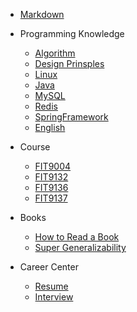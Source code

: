 <!-- markdownlint-disable MD041 -->

- [Markdown](Markdown.md)
<!-- - [Economics](Economics.md) -->
<!-- - [Logical Thinking](LogicalThinking.md) -->
- Programming Knowledge
  - [Algorithm](Algorithms.md)
  - [Design Prinsples](DesignPrinciples.md)
  - [Linux](https://dunwu.github.io/linux-tutorial/)
  - [Java](Java.md)
  - [MySQL](MySQL.md)
  - [Redis](Redis.md)
  - [SpringFramework](SpringFramework.md)
  - [English](English.md)

- Course
  - [FIT9004](courses/MathematicalFoundations.md)
  - [FIT9132](courses/Database.md)
  - [FIT9136](courses/Python.md)
  - [FIT9137](courses/ComputerArchitectureAndNetworks.md)

- Books
  - [How to Read a Book](books/HowToReadABook.md)
  - [Super Generalizability](books/SuperGeneralizability.md)

- Career Center
  - [Resume](career-center/Resume.md)
  - [Interview](career-center/Interview.md)
  